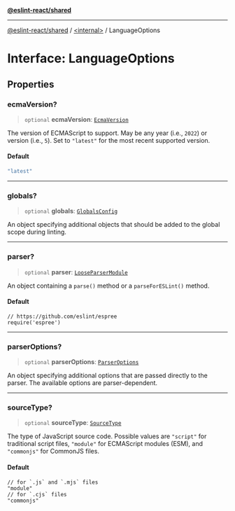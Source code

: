 [**@eslint-react/shared**](../../README.md)

***

[@eslint-react/shared](../../README.md) / [\<internal\>](../README.md) / LanguageOptions

# Interface: LanguageOptions

## Properties

### ecmaVersion?

> `optional` **ecmaVersion**: [`EcmaVersion`](../type-aliases/EcmaVersion.md)

The version of ECMAScript to support.
May be any year (i.e., `2022`) or version (i.e., `5`).
Set to `"latest"` for the most recent supported version.

#### Default

```ts
"latest"
```

***

### globals?

> `optional` **globals**: [`GlobalsConfig`](GlobalsConfig.md)

An object specifying additional objects that should be added to the global scope during linting.

***

### parser?

> `optional` **parser**: [`LooseParserModule`](../type-aliases/LooseParserModule.md)

An object containing a `parse()` method or a `parseForESLint()` method.

#### Default

```
// https://github.com/eslint/espree
require('espree')
```

***

### parserOptions?

> `optional` **parserOptions**: [`ParserOptions`](ParserOptions.md)

An object specifying additional options that are passed directly to the parser.
The available options are parser-dependent.

***

### sourceType?

> `optional` **sourceType**: [`SourceType`](../type-aliases/SourceType.md)

The type of JavaScript source code.
Possible values are `"script"` for traditional script files, `"module"` for ECMAScript modules (ESM), and `"commonjs"` for CommonJS files.

#### Default

```
// for `.js` and `.mjs` files
"module"
// for `.cjs` files
"commonjs"
```

